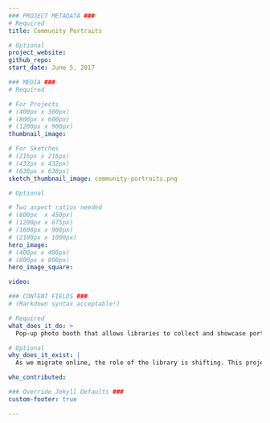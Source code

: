 ```yaml
---
### PROJECT METADATA ###
# Required
title: Community Portraits

# Optional
project_website:
github_repo:
start_date: June 5, 2017

### MEDIA ###
# Required

# For Projects
# (400px x 300px)
# (800px x 600px)
# (1200px x 900px)
thumbnail_image:

# For Sketches
# (216px x 216px)
# (432px x 432px)
# (638px x 638px)
sketch_thumbnail_image: community-portraits.png

# Optional

# Two aspect ratios needed
# (800px  x 450px)
# (1200px x 675px)
# (1600px x 900px)
# (2100px x 1000px)
hero_image:
# (400px x 400px)
# (800px x 800px)
hero_image_square:

video:

### CONTENT FIELDS ###
# (Markdown syntax acceptable!)

# Required
what_does_it_do: >
  Pop-up photo booth that allows libraries to collect and showcase portraits of people in their community over time

# Optional
why_does_it_exist: |
  As we migrate online, the role of the library is shifting. This project explores ways in which libraries can become sites for fostering communities, promoting empathy, as well as engaging community members outside of their physical space or the internet.

who_contributed:

### Override Jekyll Defaults ###
custom-footer: true

---
```

